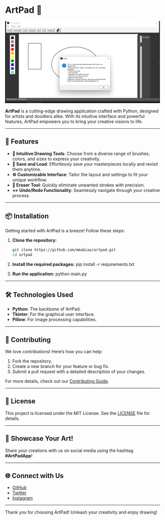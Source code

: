 # ArtPad 🎨

![ArtPad Banner](https://github.com/Mmabiaa/ArtPad/blob/main/Art/art.png)

**ArtPad** is a cutting-edge drawing application crafted with Python, designed for artists and doodlers alike. With its intuitive interface and powerful features, ArtPad empowers you to bring your creative visions to life.

---

## 🚀 Features

- **🎨 Intuitive Drawing Tools**: Choose from a diverse range of brushes, colors, and sizes to express your creativity.
- **💾 Save and Load**: Effortlessly save your masterpieces locally and revisit them anytime.
- **⚙️ Customizable Interface**: Tailor the layout and settings to fit your unique workflow.
- **🧹 Eraser Tool**: Quickly eliminate unwanted strokes with precision.
- **↔️ Undo/Redo Functionality**: Seamlessly navigate through your creative process.

---

## 📦 Installation

Getting started with ArtPad is a breeze! Follow these steps:

1. **Clone the repository:**
   ```bash
   git clone https://github.com/mmabiaa/artpad.git
   cd artpad

2. **Install the required packages:**
     pip install -r requirements.txt

3. **Run the application:**
    python main.py


---

## 🛠️ Technologies Used

- **Python**: The backbone of ArtPad.
- **Tkinter**: For the graphical user interface.
- **Pillow**: For image processing capabilities.

---

## 🤝 Contributing

We love contributions! Here’s how you can help:

1. Fork the repository.
2. Create a new branch for your feature or bug fix.
3. Submit a pull request with a detailed description of your changes.

For more details, check out our [Contributing Guide](contributions.md).

---

## 📄 License

This project is licensed under the MIT License. See the [LICENSE](LICENSE) file for details.

---

## 🌟 Showcase Your Art!

Share your creations with us on social media using the hashtag **#ArtPadApp**!

---

## 🌐 Connect with Us

- [GitHub](https://github.com/Mmabiaa)
- [Twitter](https://twitter.com/mmabiaa)
- [Instagram](https://instagram.com/mmabiaa_)

---

Thank you for choosing ArtPad! Unleash your creativity and enjoy drawing!
